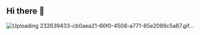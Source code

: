 ## Hi there 👋

![Uploading 232639433-cb0aea21-66f0-4508-a771-85e2089c5a87.gif…]()

<!--
**Luceva2002/Luceva2002** is a ✨ _special_ ✨ repository because its `README.md` (this file) appears on your GitHub profile.

Here are some ideas to get you started:![232639433-cb0aea21-66f0-4508-a771-85e2089c5a87](https://github.com/user-attachments/assets/5d899d75-c071-4705-b75e-6b53437b964c)


- 🔭 I’m currently working on ...
- 🌱 I’m currently learning ...
- 👯 I’m looking to collaborate on ...
- 🤔 I’m looking for help with ...
- 💬 Ask me about ...
- 📫 How to reach me: ...
- 😄 Pronouns: ...
- ⚡ Fun fact: ...
-->
